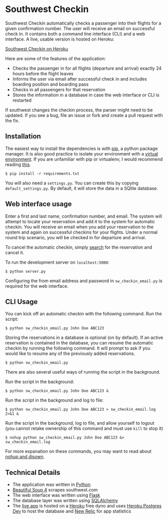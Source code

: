 # Southwest Checkin #

Southwest Checkin automatically checks a passenger into their flights for a given confirmation number. The user will receive an email on successful check in. It contains both a command line interface (CLI) and a web interface. A live, usable version is hosted on Heroku:

[Southwest Checkin on Heroku](http://southwest-checkin.herokuapp.com/)

Here are some of the features of the application:

* Checks the passenger in for all flights (departure and arrival) exactly 24 hours before the flight leaves
* Informs the user via email after successful check in and includes boarding position and boarding pass
* Checks in all passengers for that reservation
* Stores the information in a database in case the web interface or CLI is restarted

If southwest changes the checkin process, the parser might need to be updated. If you see a bug, file an issue or fork and create a pull request with the fix.


## Installation ##

The easiest way to install the dependencies is with [pip](http://pypi.python.org/pypi/pip), a python package manager. It is also good practice to isolate your environment with a [virtual environment](http://www.virtualenv.org/en/latest/). If you are unfamiliar with pip or virtualenv, I would recommend reading [this](http://mirnazim.org/writings/python-ecosystem-introduction/).

    $ pip install -r requirements.txt

You will also need a `settings.py`. You can create this by copying `default_settings.py`. By default, it will store the data in a SQlite database.

## Web interface usage ##

Enter a first and last name, confirmation number, and email. The system will attempt to locate your reservation and add it to the system for automatic checkin. You will receive an email when you add your reservation to the system and again on successful checkins for your flights. Under a normal round trip scenario, you will be checked in for departure and arrival.

To cancel the automatic checkin, simply [search](http://southwest-checkin.herokuapp.com/search) for the reservation and cancel it.

To run the development server on `localhost:5000`:

    $ python server.py

Configuring the from email address and password in `sw_checkin_email.py` is required for the web interface.


## CLI Usage ##

You can kick off an automatic checkin with the following command. Run the script:

    $ python sw_checkin_email.py John Doe ABC123

Storing the reservations in a database is optional (on by default). If an active reservation is contained in the database, you can resume the automatic checkin by running the following command. It will prompt to ask if you would like to resume any of the previously added reservations.

    $ python sw_checkin_email.py

There are also several useful ways of running the script in the background.

Run the script in the background:

    $ python sw_checkin_email.py John Doe ABC123 &

Run the script in the background and log to file:

    $ python sw_checkin_email.py John Doe ABC123 > sw_checkin_email.log 2>&1 &

Run the script in the background, log to file, and allow yourself to logout (you cannot retake ownership of this command and must use `kill` to stop it)

    $ nohup python sw_checkin_email.py John Doe ABC123 &> sw_checkin_email.log

For more expanation on these commands, you may want to read about [nohup and disown](http://www.basicallytech.com/blog/index.php?/archives/70-Shell-stuff-job-control-and-screen.html#bash_disown).


## Technical Details ##

- The application was written in [Python](http://www.python.org/)
- [Beautiful Soup 4](http://www.crummy.com/software/BeautifulSoup/) scrapes southwest.com
- The web interface was written using [Flask](http://flask.pocoo.org/)
- The database layer was written using [SQLAlchemy](http://www.sqlalchemy.org/)
- The [live app](http://southwest-checkin.herokuapp.com/) is hosted on a [Heroku](http://www.heroku.com/) free dyno and uses [Heroku Postgres Dev](https://addons.heroku.com/heroku-postgresql) to host the database and [New Relic](https://addons.heroku.com/newrelic) for app statistics
